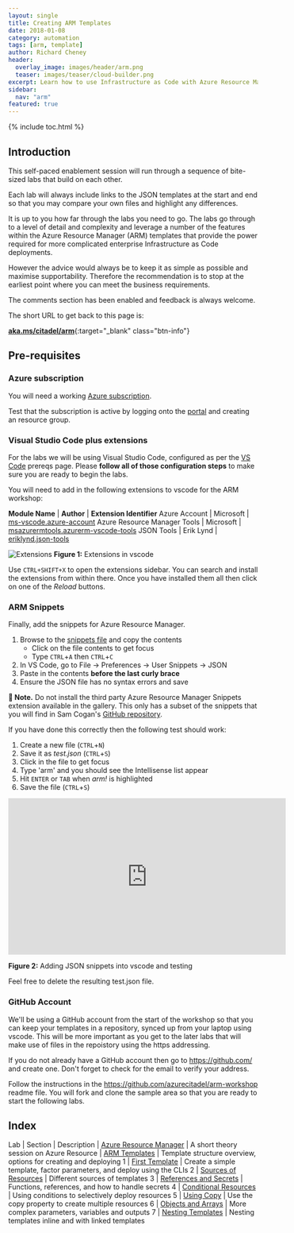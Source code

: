 ```yaml
---
layout: single
title: Creating ARM Templates
date: 2018-01-08
category: automation
tags: [arm, template]
author: Richard Cheney
header:
  overlay_image: images/header/arm.png
  teaser: images/teaser/cloud-builder.png
excerpt: Learn how to use Infrastructure as Code with Azure Resource Manager template deployments.
sidebar:
  nav: "arm"
featured: true
---
```


{% include toc.html %}

## Introduction

This self-paced enablement session will run through a sequence of bite-sized labs that build on each other.

Each lab will always include links to the JSON templates at the start and end so that you may compare your own files and highlight any differences.

It is up to you how far through the labs you need to go.  The labs go through to a level of detail and complexity and leverage a number of the features within the Azure Resource Manager (ARM) templates that provide the power required for more complicated enterprise Infrastructure as Code deployments.

However the advice would always be to keep it as simple as possible and maximise supportability.  Therefore the recommendation is to stop at the earliest point where you can meet the business requirements.

The comments section has been enabled and feedback is always welcome.

The short URL to get back to this page is:

[**aka.ms/citadel/arm**](https://aka.ms/citadel/arm){:target="_blank" class="btn-info"}

## Pre-requisites

### Azure subscription

You will need a working [Azure subscription](/prereqs/subscription).

Test that the subscription is active by logging onto the [portal](http://portal.azure.com) and creating an resource group.

### Visual Studio Code plus extensions

For the labs we will be using Visual Studio Code, configured as per the [VS Code](/prereqs/vscode) prereqs page.  Please **follow all of those configuration steps** to make sure you are ready to begin the labs.

You will need to add in the following extensions to vscode for the ARM workshop:

**Module Name** | **Author** | **Extension Identifier**
Azure Account | Microsoft | [ms-vscode.azure-account](https://marketplace.visualstudio.com/items?itemName=ms-vscode.azure-account)
Azure Resource Manager Tools | Microsoft | [msazurermtools.azurerm-vscode-tools](https://marketplace.visualstudio.com/items?itemName=msazurermtools.azurerm-vscode-tools)
JSON Tools | Erik Lynd | [eriklynd.json-tools](https://marketplace.visualstudio.com/items?itemName=eriklynd.json-tools)

![Extensions](/workshops/arm/images/extensions.png)
**Figure 1:** Extensions in vscode

Use `CTRL+SHIFT+X` to open the extensions sidebar.  You can search and install the extensions from within there.  Once you have installed them all then click on one of the _Reload_ buttons.

### ARM Snippets

Finally, add the snippets for Azure Resource Manager.

1. Browse to the [snippets file](https://raw.githubusercontent.com/sam-cogan/azure-xplat-arm-tooling/master/VSCode/armsnippets.json) and copy the contents
    * Click on the file contents to get focus
    * Type `CTRL`+`A` then `CTRL`+`C`
1. In VS Code, go to File -> Preferences -> User Snippets -> JSON
1. Paste in the contents **before the last curly brace**
1. Ensure the JSON file has no syntax errors and save

**💬 Note.** Do not install the third party Azure Resource Manager Snippets extension available in the gallery.  This only has a subset of the snippets that you will find in Sam Cogan's [GitHub repository](https://github.com/sam-cogan/azure-xplat-arm-tooling/blob/master/VSCode/armsnippets.json).

If you have done this correctly then the following test should work:

1. Create a new file (`CTRL`+`N`)
1. Save it as _test.json_ (`CTRL`+`S`)
1. Click in the file to get focus
1. Type 'arm' and you should see the Intellisense list appear
1. Hit `ENTER` or `TAB` when _arm!_ is highlighted
1. Save the file (`CTRL`+`S`)

<iframe width="560" height="315" src="https://www.youtube.com/embed/ePxAH5YBKP4?rel=0" frameborder="0" allow="autoplay; encrypted-media" allowfullscreen></iframe>

**Figure 2:** Adding JSON snippets into vscode and testing

Feel free to delete the resulting test.json file.

### GitHub Account

We'll be using a GitHub account from the start of the workshop so that you can keep your templates in a repository, synced up from your laptop using vscode.  This will be more important as you get to the later labs that will make use of files in the repoistory using the https addressing.

If you do not already have a GitHub account then go to  <https://github.com/> and create one.  Don't forget to check for the email to verify your address.

Follow the instructions in the <https://github.com/azurecitadel/arm-workshop> readme file.  You will fork and clone the sample area so that you are ready to start the following labs.

## Index

Lab | Section | Description
| [Azure Resource Manager](/workshops/arm/theoryARM/) | A short theory session on Azure Resource
| [ARM Templates](/workshops/arm/theoryTemplates/) | Template structure overview, options for creating and deploying
1 | [First Template](/workshops/arm/arm-lab1-basics/) | Create a simple template, factor parameters, and deploy using the CLIs
2 | [Sources of Resources](/workshops/arm/arm-lab2-sources) | Different sources of templates
3 | [References and Secrets](/workshops/arm/arm-lab3-secrets) | Functions, references, and how to handle secrets
4 | [Conditional Resources](/workshops/arm/arm-lab4-conditions) | Using conditions to selectively deploy resources
5 | [Using Copy](/workshops/arm/arm-lab5-copies) | Use the copy property to create multiple resources
6 | [Objects and Arrays](/workshops/arm/arm-lab6-complex) | More complex parameters, variables and outputs
7 | [Nesting Templates](/workshops/arm/arm-lab7-nesting) | Nesting templates inline and with linked templates
